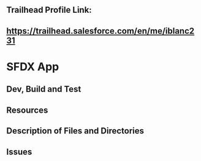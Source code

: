 ## Trailhead Profile Link:
## https://trailhead.salesforce.com/en/me/iblanc231







# SFDX  App

## Dev, Build and Test


## Resources


## Description of Files and Directories


## Issues


